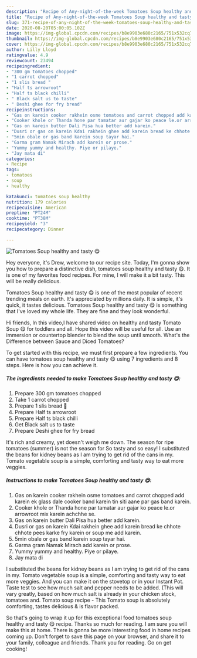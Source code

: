```yaml
---
description: "Recipe of Any-night-of-the-week Tomatoes Soup healthy and tasty 😋"
title: "Recipe of Any-night-of-the-week Tomatoes Soup healthy and tasty 😋"
slug: 371-recipe-of-any-night-of-the-week-tomatoes-soup-healthy-and-tasty
date: 2020-08-20T05:00:05.102Z
image: https://img-global.cpcdn.com/recipes/b8e9903e680c2165/751x532cq70/tomatoes-soup-healthy-and-tasty-😋-recipe-main-photo.jpg
thumbnail: https://img-global.cpcdn.com/recipes/b8e9903e680c2165/751x532cq70/tomatoes-soup-healthy-and-tasty-😋-recipe-main-photo.jpg
cover: https://img-global.cpcdn.com/recipes/b8e9903e680c2165/751x532cq70/tomatoes-soup-healthy-and-tasty-😋-recipe-main-photo.jpg
author: Lilly Lloyd
ratingvalue: 4.9
reviewcount: 23494
recipeingredient:
- "300 gm tomatoes chopped"
- "1 carrot chopped"
- "1 slis bread "
- "Half ts arrowroot"
- "Half ts black chilli"
- " Black salt us to taste"
- " Deshi ghee for fry bread"
recipeinstructions:
- "Gas on karein cooker rakhein osme tomatoes and carrot chopped add karein ek glass dale cooker band karein tin siti aane par gas band karein."
- "Cooker khole or Thanda hone par tamatar aur gajar ko peace le.or arrowroot mix karein achchhe se."
- "Gas on karein butter Dali Pisa hua better add karein."
- "Dusri or gas on karein Kdai rakhein ghee add karein bread ke chhote chhote pees karke fry karein or soup me add karein."
- "5min obale or gas band karein soup tayar hai."
- "Garma gram Namak Mirach add karein or prose."
- "Yummy yummy and healthy. Piye or pilaye."
- "Jay mata di"
categories:
- Recipe
tags:
- tomatoes
- soup
- healthy

katakunci: tomatoes soup healthy 
nutrition: 179 calories
recipecuisine: American
preptime: "PT24M"
cooktime: "PT38M"
recipeyield: "3"
recipecategory: Dinner

---
```



![Tomatoes Soup healthy and tasty 😋](https://img-global.cpcdn.com/recipes/b8e9903e680c2165/751x532cq70/tomatoes-soup-healthy-and-tasty-😋-recipe-main-photo.jpg)

Hey everyone, it's Drew, welcome to our recipe site. Today, I'm gonna show you how to prepare a distinctive dish, tomatoes soup healthy and tasty 😋. It is one of my favorites food recipes. For mine, I will make it a bit tasty. This will be really delicious.

Tomatoes Soup healthy and tasty 😋 is one of the most popular of recent trending meals on earth. It's appreciated by millions daily. It is simple, it's quick, it tastes delicious. Tomatoes Soup healthy and tasty 😋 is something that I've loved my whole life. They are fine and they look wonderful.

Hi friends, In this video,I have shared video on healthy and tasty Tomato Soup 😋 for toddlers and all. Hope this video will be useful for all. Use an immersion or countertop blender to blend the soup until smooth. What&#39;s the Difference between Sauce and Diced Tomatoes?


To get started with this recipe, we must first prepare a few ingredients. You can have tomatoes soup healthy and tasty 😋 using 7 ingredients and 8 steps. Here is how you can achieve it.

<!--inarticleads1-->

##### The ingredients needed to make Tomatoes Soup healthy and tasty 😋:

1. Prepare 300 gm tomatoes chopped
1. Take 1 carrot chopped
1. Prepare 1 slis bread 🍞
1. Prepare Half ts arrowroot
1. Prepare Half ts black chilli
1. Get  Black salt us to taste
1. Prepare  Deshi ghee for fry bread


It&#39;s rich and creamy, yet doesn&#39;t weigh me down. The season for ripe tomatoes (summer) is not the season for So tasty and so easy! I substituted the beans for kidney beans as I am trying to get rid of the cans in my. Tomato vegetable soup is a simple, comforting and tasty way to eat more veggies. 

<!--inarticleads2-->

##### Instructions to make Tomatoes Soup healthy and tasty 😋:

1. Gas on karein cooker rakhein osme tomatoes and carrot chopped add karein ek glass dale cooker band karein tin siti aane par gas band karein.
1. Cooker khole or Thanda hone par tamatar aur gajar ko peace le.or arrowroot mix karein achchhe se.
1. Gas on karein butter Dali Pisa hua better add karein.
1. Dusri or gas on karein Kdai rakhein ghee add karein bread ke chhote chhote pees karke fry karein or soup me add karein.
1. 5min obale or gas band karein soup tayar hai.
1. Garma gram Namak Mirach add karein or prose.
1. Yummy yummy and healthy. Piye or pilaye.
1. Jay mata di


I substituted the beans for kidney beans as I am trying to get rid of the cans in my. Tomato vegetable soup is a simple, comforting and tasty way to eat more veggies. And you can make it on the stovetop or in your Instant Pot. Taste test to see how much salt and pepper needs to be added. (This will vary greatly, based on how much salt is already in your chicken stock, tomatoes and. Tomato soup recipe - This Tomato soup is absolutely comforting, tastes delicious &amp; is flavor packed. 

So that's going to wrap it up for this exceptional food tomatoes soup healthy and tasty 😋 recipe. Thanks so much for reading. I am sure you will make this at home. There is gonna be more interesting food in home recipes coming up. Don't forget to save this page on your browser, and share it to your family, colleague and friends. Thank you for reading. Go on get cooking!
